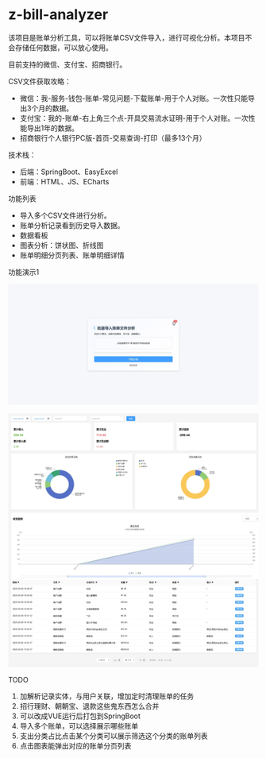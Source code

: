 # z-bill-analyzer

该项目是账单分析工具，可以将账单CSV文件导入，进行可视化分析。本项目不会存储任何数据，可以放心使用。

目前支持的微信、支付宝、招商银行。

CSV文件获取攻略：

- 微信：我-服务-钱包-账单-常见问题-下载账单-用于个人对账。一次性只能导出3个月的数据。
- 支付宝：我的-账单-右上角三个点-开具交易流水证明-用于个人对账。一次性能导出1年的数据。
- 招商银行个人银行PC版-首页-交易查询-打印（最多13个月）

技术栈：

- 后端：SpringBoot、EasyExcel
- 前端：HTML、JS、ECharts

功能列表

- 导入多个CSV文件进行分析。
- 账单分析记录看到历史导入数据。
- 数据看板
- 图表分析：饼状图、折线图
- 账单明细分页列表、账单明细详情

功能演示1

![](https://raw.githubusercontent.com/zLatiao/z-bill-analyzer/refs/heads/main/img/index.jpeg)

![](https://raw.githubusercontent.com/zLatiao/z-bill-analyzer/refs/heads/main/img/visualization.jpeg)

TODO

1. 加解析记录实体，与用户关联，增加定时清理账单的任务
2. 招行理财、朝朝宝、退款这些鬼东西怎么合并
3. 可以改成VUE运行后打包到SpringBoot
4. 导入多个账单，可以选择展示哪些账单
5. 支出分类占比点击某个分类可以展示筛选这个分类的账单列表
6. 点击图表能弹出对应的账单分页列表
